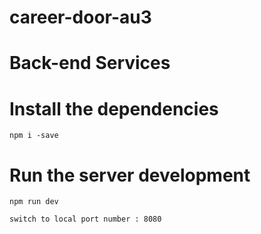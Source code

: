 # career-door-au3

# Back-end Services

# Install the dependencies

```
npm i -save

```

# Run the server development

```
npm run dev

```

```
switch to local port number : 8080


```
